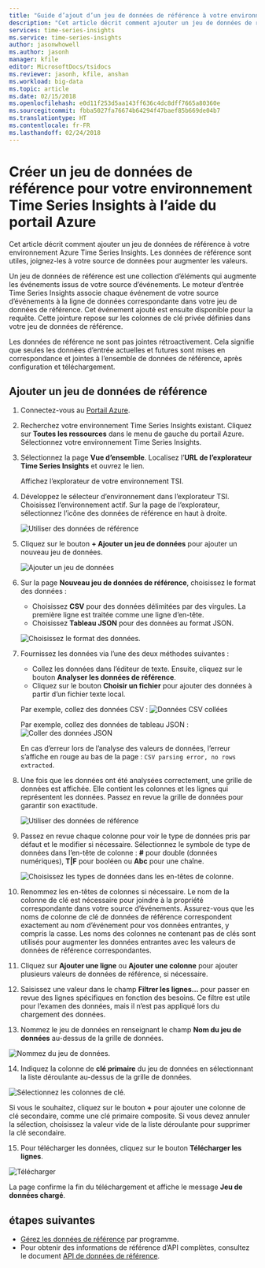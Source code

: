 ```yaml
---
title: "Guide d’ajout d’un jeu de données de référence à votre environnement Azure Time Series Insights"
description: "Cet article décrit comment ajouter un jeu de données de référence pour augmenter le volume de données dans votre environnement Azure Time Series Insights."
services: time-series-insights
ms.service: time-series-insights
author: jasonwhowell
ms.author: jasonh
manager: kfile
editor: MicrosoftDocs/tsidocs
ms.reviewer: jasonh, kfile, anshan
ms.workload: big-data
ms.topic: article
ms.date: 02/15/2018
ms.openlocfilehash: e0d11f253d5aa143ff636c4dc8dff7665a80360e
ms.sourcegitcommit: fbba5027fa76674b64294f47baef85b669de04b7
ms.translationtype: HT
ms.contentlocale: fr-FR
ms.lasthandoff: 02/24/2018
---
```

# <a name="create-a-reference-data-set-for-your-time-series-insights-environment-using-the-azure-portal"></a>Créer un jeu de données de référence pour votre environnement Time Series Insights à l’aide du portail Azure

Cet article décrit comment ajouter un jeu de données de référence à votre environnement Azure Time Series Insights. Les données de référence sont utiles, joignez-les à votre source de données pour augmenter les valeurs.

Un jeu de données de référence est une collection d’éléments qui augmente les événements issus de votre source d’événements. Le moteur d’entrée Time Series Insights associe chaque événement de votre source d’événements à la ligne de données correspondante dans votre jeu de données de référence. Cet événement ajouté est ensuite disponible pour la requête. Cette jointure repose sur les colonnes de clé privée définies dans votre jeu de données de référence.

Les données de référence ne sont pas jointes rétroactivement. Cela signifie que seules les données d’entrée actuelles et futures sont mises en correspondance et jointes à l’ensemble de données de référence, après configuration et téléchargement.

## <a name="add-a-reference-data-set"></a>Ajouter un jeu de données de référence

1. Connectez-vous au [Portail Azure](https://portal.azure.com).

2. Recherchez votre environnement Time Series Insights existant. Cliquez sur **Toutes les ressources** dans le menu de gauche du portail Azure. Sélectionnez votre environnement Time Series Insights.

3. Sélectionnez la page **Vue d’ensemble**. Localisez l’**URL de l’explorateur Time Series Insights** et ouvrez le lien.  

   Affichez l’explorateur de votre environnement TSI.

4. Développez le sélecteur d’environnement dans l’explorateur TSI. Choisissez l’environnement actif. Sur la page de l’explorateur, sélectionnez l’icône des données de référence en haut à droite.

   ![Utiliser des données de référence](media/add-reference-data-set/add_reference_data.png)

5. Cliquez sur le bouton **+ Ajouter un jeu de données** pour ajouter un nouveau jeu de données.

   ![Ajouter un jeu de données](media/add-reference-data-set/add_data_set.png)

6. Sur la page **Nouveau jeu de données de référence**, choisissez le format des données : 
   - Choisissez **CSV** pour des données délimitées par des virgules. La première ligne est traitée comme une ligne d’en-tête. 
   - Choisissez **Tableau JSON** pour des données au format JSON.

   ![Choisissez le format des données.](media/add-reference-data-set/add_data.png)

7. Fournissez les données via l’une des deux méthodes suivantes :
   - Collez les données dans l’éditeur de texte. Ensuite, cliquez sur le bouton **Analyser les données de référence**.
   - Cliquez sur le bouton **Choisir un fichier** pour ajouter des données à partir d’un fichier texte local. 

   Par exemple, collez des données CSV : ![Données CSV collées](media/add-reference-data-set/csv_data_pasted.png)

   Par exemple, collez des données de tableau JSON : ![Coller des données JSON](media/add-reference-data-set/json_data_pasted.png)

   En cas d’erreur lors de l’analyse des valeurs de données, l’erreur s’affiche en rouge au bas de la page : `CSV parsing error, no rows extracted`.

8. Une fois que les données ont été analysées correctement, une grille de données est affichée. Elle contient les colonnes et les lignes qui représentent les données.  Passez en revue la grille de données pour garantir son exactitude.

   ![Utiliser des données de référence](media/add-reference-data-set/parse_data.png)

9. Passez en revue chaque colonne pour voir le type de données pris par défaut et le modifier si nécessaire.  Sélectionnez le symbole de type de données dans l’en-tête de colonne : **#** pour double (données numériques), **T|F** pour booléen ou **Abc** pour une chaîne.

   ![Choisissez les types de données dans les en-têtes de colonne.](media/add-reference-data-set/choose_datatypes.png)

10. Renommez les en-têtes de colonnes si nécessaire. Le nom de la colonne de clé est nécessaire pour joindre à la propriété correspondante dans votre source d’événements. Assurez-vous que les noms de colonne de clé de données de référence correspondent exactement au nom d’événement pour vos données entrantes, y compris la casse. Les noms des colonnes ne contenant pas de clés sont utilisés pour augmenter les données entrantes avec les valeurs de données de référence correspondantes.

11. Cliquez sur **Ajouter une ligne** ou **Ajouter une colonne** pour ajouter plusieurs valeurs de données de référence, si nécessaire.

12. Saisissez une valeur dans le champ **Filtrer les lignes...**  pour passer en revue des lignes spécifiques en fonction des besoins. Ce filtre est utile pour l’examen des données, mais il n’est pas appliqué lors du chargement des données.
 
13. Nommez le jeu de données en renseignant le champ **Nom du jeu de données** au-dessus de la grille de données.

   ![Nommez du jeu de données.](media/add-reference-data-set/name_reference_dataset.png)

14. Indiquez la colonne de **clé primaire** du jeu de données en sélectionnant la liste déroulante au-dessus de la grille de données.

   ![Sélectionnez les colonnes de clé.](media/add-reference-data-set/set_primary_key.png)

   Si vous le souhaitez, cliquez sur le bouton **+** pour ajouter une colonne de clé secondaire, comme une clé primaire composite. Si vous devez annuler la sélection, choisissez la valeur vide de la liste déroulante pour supprimer la clé secondaire.

15.  Pour télécharger les données, cliquez sur le bouton **Télécharger les lignes**.

   ![Télécharger](media/add-reference-data-set/upload_rows.png)

   La page confirme la fin du téléchargement et affiche le message **Jeu de données chargé**.

## <a name="next-steps"></a>étapes suivantes
* [Gérez les données de référence](time-series-insights-manage-reference-data-csharp.md) par programme.
* Pour obtenir des informations de référence d’API complètes, consultez le document [API de données de référence](/rest/api/time-series-insights/time-series-insights-reference-reference-data-api).
